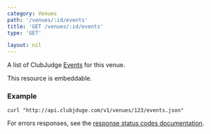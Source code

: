 ```yaml
---
category: Venues
path: '/venues/:id/events'
title: 'GET /venues/:id/events'
type: 'GET'

layout: nil
---
```


A list of ClubJudge [Events](#/event-model) for this venue.

This resource is embeddable.

### Example

```
curl "http://api.clubjduge.com/v1/venues/123/events.json"
```

For errors responses, see the [response status codes documentation](#/response-status-codes).
